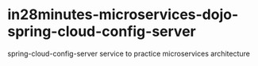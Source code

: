 # in28minutes-microservices-dojo-spring-cloud-config-server
spring-cloud-config-server service to practice microservices architecture
